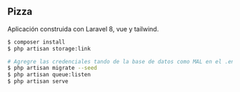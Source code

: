 ## Pizza

Aplicación construida con Laravel 8, vue y tailwind.

```bash
$ composer install
$ php artisan storage:link

# Agregre las credenciales tando de la base de datos como MAL en el .env
$ php artisan migrate --seed
$ php artisan queue:listen
$ php artisan serve
```

